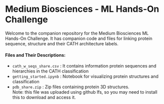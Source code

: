 # Medium Biosciences - ML Hands-On Challenge

Welcome to the companion repository for the Medium Biosciences ML Hands-On Challenge. It has companion code and files for linking protein sequence, structure and their CATH architecture labels.

#### Files and Their Descriptions:

- `cath_w_seqs_share.csv` : It contains information protein sequences and hierarchies in the CATH classification
- `getting_started.ipynb` : Notebook for visualizing protein structures and classification
- `pdb_share.zip` : Zip files containing protein 3D structures.  
    Note: this file was uploaded using github lfs, so you may need to install this to download and access it.